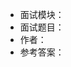 * 面试模块：<!-- Android  -->
* 面试题目：<!-- RecyclerView 性能优化  -->
* 作者：<!-- [Blankj](https://github.com/Blankj) -->
* 参考答案：

<!-- 答案写入下方 -->


<!-- P.S：如果要提交 pr，务必确保和我当前文章格式一致，文章中不要参有和文章无关的链接 -->